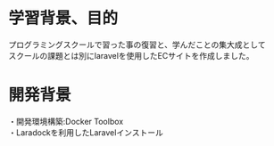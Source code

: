 # 学習背景、目的
 プログラミングスクールで習った事の復習と、学んだことの集大成として  
 スクールの課題とは別にlaravelを使用したECサイトを作成しました。  

# 開発背景
・開発環境構築:Docker Toolbox  
・Laradockを利用したLaravelインストール  
